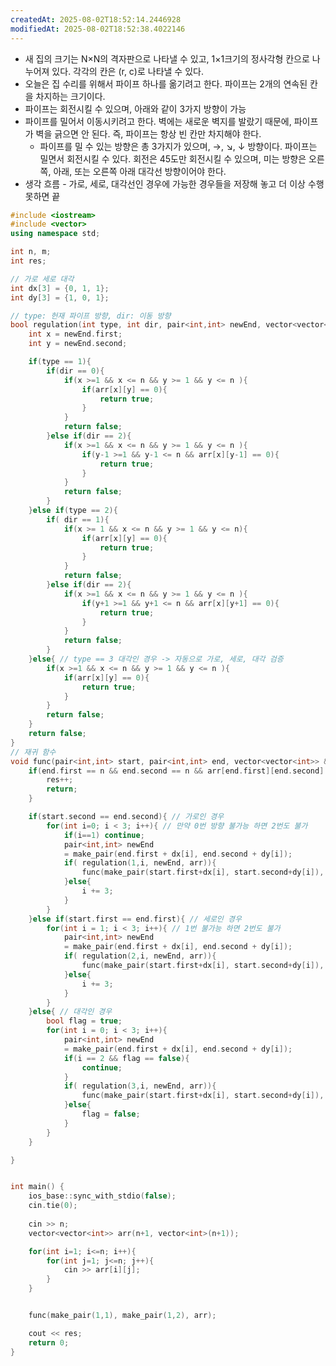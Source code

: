 ```yaml
---
createdAt: 2025-08-02T18:52:14.2446928
modifiedAt: 2025-08-02T18:52:38.4022146
---
```

- 새 집의 크기는 N×N의 격자판으로 나타낼 수 있고, 1×1크기의 정사각형 칸으로 나누어져 있다. 각각의 칸은 (r, c)로 나타낼 수 있다.
- 오늘은 집 수리를 위해서 파이프 하나를 옮기려고 한다. 파이프는 2개의 연속된 칸을 차지하는 크기이다.
- 파이프는 회전시킬 수 있으며, 아래와 같이 3가지 방향이 가능
- 파이프를 밀어서 이동시키려고 한다. 벽에는 새로운 벽지를 발랐기 때문에, 파이프가 벽을 긁으면 안 된다. 즉, 파이프는 항상 빈 칸만 차지해야 한다.
	- 파이프를 밀 수 있는 방향은 총 3가지가 있으며, →, ↘, ↓ 방향이다. 파이프는 밀면서 회전시킬 수 있다. 회전은 45도만 회전시킬 수 있으며, 미는 방향은 오른쪽, 아래, 또는 오른쪽 아래 대각선 방향이어야 한다.
- 생각 흐름
		- 가로, 세로, 대각선인 경우에 가능한 경우들을 저장해 놓고 더 이상 수행 못하면 끝 

	

``` c++
#include <iostream>
#include <vector>
using namespace std;

int n, m;
int res;

// 가로 세로 대각
int dx[3] = {0, 1, 1};
int dy[3] = {1, 0, 1};

// type: 헌재 파이프 방향, dir: 이동 방향
bool regulation(int type, int dir, pair<int,int> newEnd, vector<vector<int>> &arr){
	int x = newEnd.first;
	int y = newEnd.second;

	if(type == 1){
		if(dir == 0){
			if(x >=1 && x <= n && y >= 1 && y <= n ){
				if(arr[x][y] == 0){
					return true;
				}
			}
			return false;
		}else if(dir == 2){
			if(x >=1 && x <= n && y >= 1 && y <= n ){
				if(y-1 >=1 && y-1 <= n && arr[x][y-1] == 0){
					return true;
				}
			}
			return false;
		}
	}else if(type == 2){
		if( dir == 1){
			if(x >= 1 && x <= n && y >= 1 && y <= n){
				if(arr[x][y] == 0){
					return true;
				}
			}
			return false;
		}else if(dir == 2){
			if(x >=1 && x <= n && y >= 1 && y <= n ){
				if(y+1 >=1 && y+1 <= n && arr[x][y+1] == 0){
					return true;
				}
			}
			return false;
		}
	}else{ // type == 3 대각인 경우 -> 자동으로 가로, 세로, 대각 검증 
		if(x >=1 && x <= n && y >= 1 && y <= n ){
			if(arr[x][y] == 0){
				return true;
			}
		}
		return false;
	}
	return false;
}
// 재귀 함수
void func(pair<int,int> start, pair<int,int> end, vector<vector<int>> &arr){
	if(end.first == n && end.second == n && arr[end.first][end.second] == 0){
		res++;
		return;
	}

	if(start.second == end.second){ // 가로인 경우
		for(int i=0; i < 3; i++){ // 만약 0번 방향 불가능 하면 2번도 불가 
			if(i==1) continue;
			pair<int,int> newEnd 
			= make_pair(end.first + dx[i], end.second + dy[i]);
			if( regulation(1,i, newEnd, arr)){
				func(make_pair(start.first+dx[i], start.second+dy[i]), newEnd, arr);
			}else{
				i += 3;
			}
		}	
	}else if(start.first == end.first){ // 세로인 경우
		for(int i = 1; i < 3; i++){ // 1번 불가능 하면 2번도 불가
			pair<int,int> newEnd 
			= make_pair(end.first + dx[i], end.second + dy[i]);
			if( regulation(2,i, newEnd, arr)){
				func(make_pair(start.first+dx[i], start.second+dy[i]), newEnd, arr);
			}else{
				i += 3;
			}
		}
	}else{ // 대각인 경우
		bool flag = true; 
		for(int i = 0; i < 3; i++){
			pair<int,int> newEnd 
			= make_pair(end.first + dx[i], end.second + dy[i]);
			if(i == 2 && flag == false){
				continue;
			}
			if( regulation(3,i, newEnd, arr)){
				func(make_pair(start.first+dx[i], start.second+dy[i]), newEnd, arr);
			}else{
				flag = false;
			}
		}
	}

}


int main() {
    ios_base::sync_with_stdio(false);
    cin.tie(0);
    
	cin >> n;
	vector<vector<int>> arr(n+1, vector<int>(n+1));

	for(int i=1; i<=n; i++){
		for(int j=1; j<=n; j++){
			cin >> arr[i][j];		
		}
	}


	func(make_pair(1,1), make_pair(1,2), arr);

	cout << res;
	return 0;
}

```
